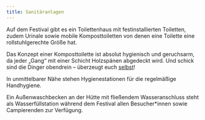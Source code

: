 ```yaml
---
title: Sanitäranlagen
---
```

Auf dem Festival gibt es ein Toilettenhaus mit festinstallierten Toiletten, zudem Urinale sowie mobile Komposttoiletten von denen eine Toilette eine rollstuhlgerechte Größe hat. 

Das Konzept einer Komposttoilette ist absolut hygienisch und geruchsarm, da jeder „Gang“ mit einer Schicht Holzspänen abgedeckt wird. Und schick sind die Dinger obendrein – überzeugt euch [selbst](https://www.nowato.com)! 

In unmittelbarer Nähe stehen Hygienestationen für die regelmäßige Handhygiene. 

Ein Außenwaschbecken an der Hütte mit fließendem Wasseranschluss steht als Wasserfüllstation während dem Festival allen Besucher*innen sowie Campierenden zur Verfügung.